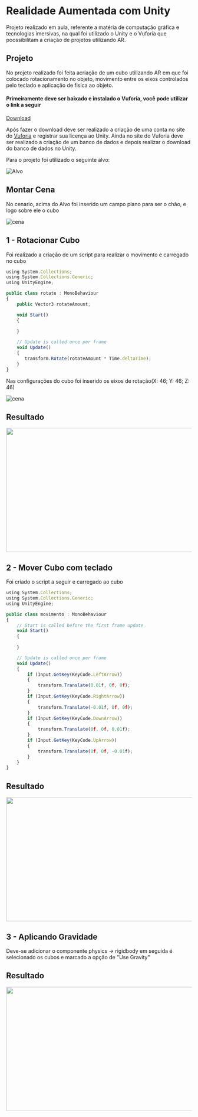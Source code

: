 # Realidade Aumentada com Unity
Projeto realizado em aula, referente a matéria de computação gráfica e tecnologias imersivas, na qual foi utilizado o Unity e o Vuforia que poossibilitam a criação de projetos utilizando AR.

## Projeto
No projeto realizado foi feita acriação de um cubo utilizando AR em que foi colocado rotacionamento no objeto, movimento entre os eixos controlados pelo teclado e aplicação de fisica ao objeto.

#### Primeiramente deve ser baixado e instalado o Vuforia, você pode utilizar o link a seguir

[Download](https://developer.vuforia.com/user/login?url=/downloads/sdk%3F_%3D1678117884)

Após fazer o download deve ser realizado a criação de uma conta no site do [Vuforia](https://developer.vuforia.com/vui/auth/login) e registrar sua licença ao Unity. Ainda no site do Vuforia deve ser realizado a criação de um banco de dados e depois realizar o download do banco de dados no Unity.



<!--alvo-->
<p>Para o projeto foi utilizado o seguinte alvo:</p>
	<img src="imagens\alvo.jpg" alt="Alvo">
</p>


## Montar Cena
No cenario, acima do Alvo foi inserido um campo plano para ser o chão, e logo sobre ele o cubo 

<!--cena-->
<p>
	<img src="imagens\cena.png" alt="cena">
</p>

## 1 - Rotacionar Cubo
Foi realizado a criação de um script para realizar o movimento e carregado no cubo

```javascript
using System.Collections;
using System.Collections.Generic;
using UnityEngine;

public class rotate : MonoBehaviour
{
    public Vector3 rotateAmount;

    void Start()
    {
        
    }

    // Update is called once per frame
    void Update()
    {
       transform.Rotate(rotateAmount * Time.deltaTime);
    }
}
```
Nas configurações do cubo foi inserido os eixos de rotação(X: 46; Y: 46; Z: 46)

<!--rotate-->
<p>
	<img src="imagens\rotate.png" alt="cena">
</p>

## Resultado

<!--rotatefinal-->
<p>
  <img src="imagens/rotatefinal.gif" width="598" height="336">
</p>

## 2 - Mover Cubo com teclado
Foi criado o script a seguir e carregado ao cubo

```javascript
using System.Collections;
using System.Collections.Generic;
using UnityEngine;

public class movimento : MonoBehaviour
{
    // Start is called before the first frame update
    void Start()
    {
        
    }

    // Update is called once per frame
    void Update()
    {
        if (Input.GetKey(KeyCode.LeftArrow))
        {
            transform.Translate(0.01f, 0f, 0f);
        }
        if (Input.GetKey(KeyCode.RightArrow))
        {
            transform.Translate(-0.01f, 0f, 0f);
        }
        if (Input.GetKey(KeyCode.DownArrow))
        {
            transform.Translate(0f, 0f, 0.01f);
        }
        if (Input.GetKey(KeyCode.UpArrow))
        {
            transform.Translate(0f, 0f, -0.01f);
        }
    }
}
```
## Resultado

<!--movimentofinal-->
<p>
  <img src="imagens/movimentofinal.gif" width="598" height="336">
</p>

## 3 - Aplicando Gravidade

Deve-se adicionar o componente physics -> rigidbody
em seguida é selecionado os cubos e marcado a opção de "Use Gravity" 

## Resultado

<!--gravidadefinal-->
<p>
  <img src="imagens/gravidadefinal.gif" width="598" height="336">
</p>